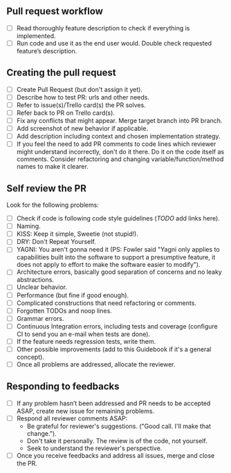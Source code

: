 ## Pull request workflow

- [ ] Read thoroughly feature description to check if everything is implemented.
- [ ] Run code and use it as the end user would. Double check requested feature’s description.

## Creating the pull request

- [ ] Create Pull Request (but don't assign it yet).
- [ ] Describe how to test PR: urls and other needs.
- [ ] Refer to issue(s)/Trello card(s) the PR solves.
- [ ] Refer back to PR on Trello card(s).
- [ ] Fix any conflicts that might appear. Merge target branch into PR branch.
- [ ] Add screenshot of new behavior if applicable.
- [ ] Add description including context and chosen implementation strategy.
- [ ] If you feel the need to add PR comments to code lines which reviewer might understand incorrectly, don't do it there. Do it on the code itself as comments. Consider refactoring and changing variable/function/method names to make it clearer.

## Self review the PR

Look for the following problems:
- [ ] Check if code is following code style guidelines (*TODO* add links here).
- [ ] Naming.
- [ ] KISS: Keep it simple, Sweetie (not stupid!).
- [ ] DRY: Don't Repeat Yourself.
- [ ] YAGNI: You aren't gonna need it (PS: Fowler said "Yagni only applies to capabilities built into the software to support a presumptive feature, it does not apply to effort to make the software easier to modify").
- [ ] Architecture errors, basically good separation of concerns and no leaky abstractions.
- [ ] Unclear behavior.
- [ ] Performance (but fine if good enough).
- [ ] Complicated constructions that need refactoring or comments.
- [ ] Forgotten TODOs and noop lines.
- [ ] Grammar errors.
- [ ] Continuous Integration errors, including tests and coverage (configure CI to send you an e-mail when tests are done).
- [ ] If the feature needs regression tests, write them.
- [ ] Other possible improvements (add to this Guidebook if it's a general concept).
- [ ] Once all problems are addressed, allocate the reviewer.

## Responding to feedbacks

- [ ] If any problem hasn’t been addressed and PR needs to be accepted ASAP, create new issue for remaining problems.
- [ ] Respond all reviewer comments ASAP:
    * Be grateful for reviewer's suggestions. ("Good call. I'll make that change.").
    * Don't take it personally. The review is of the code, not yourself.
    * Seek to understand the reviewer's perspective.
- [ ] Once you receive feedbacks and address all issues, merge and close the PR.
